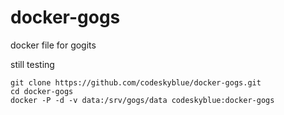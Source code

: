 docker-gogs
===========

docker file for gogits

still testing

```
git clone https://github.com/codeskyblue/docker-gogs.git
cd docker-gogs
docker -P -d -v data:/srv/gogs/data codeskyblue:docker-gogs
```
